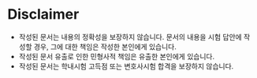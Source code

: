 # Disclaimer
* 작성된 문서는 내용의 정확성을 보장하지 않습니다. 문서의 내용을 시험 답안에 작성할 경우, 그에 대한 책임은 작성한 본인에게 있습니다.
* 작성된 문서 유출로 인한 민형사적 책임은 유출한 본인에게 있습니다.
* 작성된 문서는 학내시험 고득점 또는 변호사시험 합격을 보장하지 않습니다.
